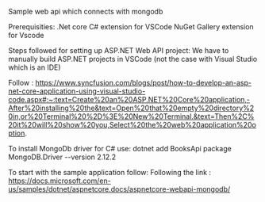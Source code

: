 Sample web api which connects with mongodb

Prerequisities:
.Net core 
C# extension for VSCode
NuGet Gallery extension for Vscode

Steps followed for setting up ASP.NET Web API project:
We have to manually build ASP.NET projects in VSCode (not the case with Visual Studio which is an IDE)

Follow : https://www.syncfusion.com/blogs/post/how-to-develop-an-asp-net-core-application-using-visual-studio-code.aspx#:~:text=Create%20an%20ASP.NET%20Core%20application,-After%20installing%20the&text=Open%20that%20empty%20directory%20in,or%20Terminal%20%2D%3E%20New%20Terminal.&text=Then%2C%20it%20will%20show%20you,Select%20the%20web%20application%20option.

To install MongoDb driver for C# use:
    dotnet add BooksApi package MongoDB.Driver --version 2.12.2

To start with the sample application follow:
Following the link : https://docs.microsoft.com/en-us/samples/dotnet/aspnetcore.docs/aspnetcore-webapi-mongodb/